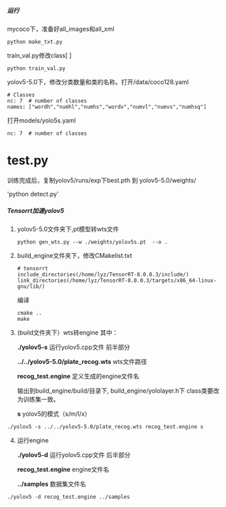 ##### 运行

mycoco下，准备好all_images和all_xml

```
python make_txt.py
```

train_val.py修改class[ ]

```
python train_val.py
```

yolov5-5.0下，修改分类数量和类的名称。打开/data/coco128.yaml

```
# Classes
nc: 7  # number of classes
names: ["wordh","numhl","numhs","wordv","numvl","numvs","numhsq"]
```

打开models/yolo5s.yaml

```
nc: 7  # number of classes
```


# test.py 

训练完成后，复制yolov5/runs/exp下best.pth 到 yolov5-5.0/weights/

'python detect.py'



##### Tensorrt加速yolov5

1. yolov5-5.0文件夹下,pt模型转wts文件

   ```
   python gen_wts.py --w ./weights/yolov5s.pt  --o .
   ```

2. build_engine文件夹下，修改CMakelist.txt

   ```
   # tensorrt
   include_directories(/home/lyz/TensorRT-8.0.0.3/include/)
   link_directories(/home/lyz/TensorRT-8.0.0.3/targets/x86_64-linux-gnu/lib/)
   ```

   编译

   ```
   cmake ..
   make
   ```

3. (build文件夹下）wts转engine 其中： 

   **./yolov5-s** 	运行yolov5.cpp文件 前半部分

   **../../yolov5-5.0/plate_recog.wts** 	wts文件路径

   **recog_test.engine** 	定义生成的engine文件名

   输出到build_engine/build/目录下, build_engine/yololayer.h下 class类要改为训练集一致。
   
   **s** 	yolov5的模式（s/m/l/x）

```
./yolov5 -s ../../yolov5-5.0/plate_recog.wts recog_test.engine s
```

4. 运行engine

   **./yolov5-d**	运行yolov5.cpp文件 后半部分

   **recog_test.engine**  	engine文件名

   **../samples** 	数据集文件名

```
./yolov5 -d recog_test.engine ../samples
```

